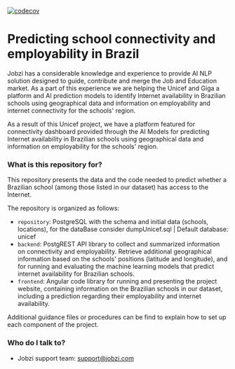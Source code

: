 [![codecov](https://codecov.io/gh/Jobzi-Artificial-Intelligence/unicef-project/branch/master/graph/badge.svg)](https://codecov.io/gh/Jobzi-Artificial-Intelligence/unicef-project)

# Predicting school connectivity and employability in Brazil #

Jobzi has a considerable knowledge and experience to provide AI NLP solution designed to guide, contribute and merge the Job and Education market. As a part of this experience we are helping the Unicef and Giga a platform 
and AI prediction models to identify Internet availability in Brazilian schools using geographical data and information on employability and internet connectivity for the schools' region.

As a result of this Unicef project, we have a platform featured for connectivity dashboard provided through the 
AI Models for predicting Internet availability in Brazilian schools using geographical data and information on employability for the schools' region.

### What is this repository for? ###

This repository presents the data and the code needed to predict whether a Brazilian school (among those listed in our dataset) has access to the Internet.

The repository is organized as follows:

* `repository`: PostgreSQL with the schema and initial data (schools, locations), for the dataBase consider dumpUnicef.sql | Default database: unicef
* `backend`: PostgREST API library to collect and summarized information on connectivity and employability. Retrieve additional geographical information based on the schools' positions (latitude and longitude), and for running and evaluating the machine learning models that predict internet availability for Brazilian schools.
* `frontend`: Angular code library for running and presenting the project website, containing information on the Brazilian schools in our dataset, including a prediction regarding their employability and internet availability.

Additional guidance files or procedures can be find to explain how to set up each component of the project.

### Who do I talk to? ###

* Jobzi support team: [support@jobzi.com](mailto:support@jobzi.com)
